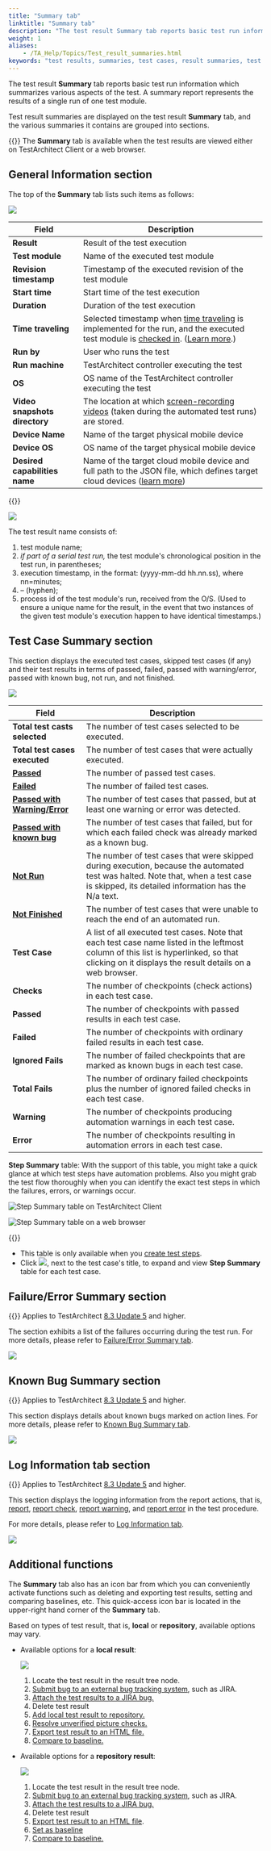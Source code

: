 ```yaml
--- 
title: "Summary tab"
linktitle: "Summary tab"
description: "The test result Summary tab reports basic test run information which summarizes various aspects of the test. A summary report represents the results of a single run of one test module."
weight: 1
aliases: 
    - /TA_Help/Topics/Test_result_summaries.html
keywords: "test results, summaries, test cases, result summaries, test results, baseline results, comparisons"
---
```


The test result **Summary** tab reports basic test run information which summarizes various aspects of the test. A summary report represents the results of a single run of one test module.

Test result summaries are displayed on the test result **Summary** tab, and the various summaries it contains are grouped into sections.

{{<remember>}} The **Summary** tab is available when the test results are viewed either on TestArchitect Client or a web browser.

## General Information section

The top of the **Summary** tab lists such items as follows:

![](/images/TA_Help/Images/Test_results_summaries_general_info.01.png)

|Field|Description|
|-----|-----------|
|**Result**|Result of the test execution|
|**Test module**|Name of the executed test module|
|**Revision timestamp**|Timestamp of the executed revision of the test module|
|**Start time**|Start time of the test execution|
|**Duration**|Duration of the test execution|
|**Time traveling**|Selected timestamp when [time traveling](/TA_Help/Topics/ug_time_traveling_execution.html) is implemented for the run, and the executed test module is [checked in](/TA_Help/Topics/Project_items_checkin.html). \([Learn more](/TA_Help/Topics/ug_time_traveling.html).\)|
|**Run by**|User who runs the test|
|**Run machine**|TestArchitect controller executing the test|
|**OS**|OS name of the TestArchitect controller executing the test|
|**Video snapshots directory**|The location at which [screen-recording videos](/TA_Help/Topics/ug_Screenshot_recording.html#section.Video_playback) \(taken during the automated test runs\) are stored.|
|**Device Name**|Name of the target physical mobile device|
|**Device OS**|OS name of the target physical mobile device|
|**Desired capabilities name**|Name of the target cloud mobile device and full path to the JSON file, which defines target cloud devices \([learn more](/TA_Automation/Topics/aut_app_cloud_testing_Appium_automation_json.html)\)|

{{<note>}}

![](/images/TA_Help/Images/Test_results_summaries_general_info.01a.png)

The test result name consists of:

1.  test module name;
2.  *if part of a serial test run,* the test module's chronological position in the test run, in parentheses;
3.  execution timestamp, in the format: \(yyyy-mm-dd hh.nn.ss\), where nn=minutes;
4.  – \(hyphen\);
5.  process id of the test module's run, received from the O/S. \(Used to ensure a unique name for the result, in the event that two instances of the given test module's execution happen to have identical timestamps.\)

## Test Case Summary section

This section displays the executed test cases, skipped test cases \(if any\) and their test results in terms of passed, failed, passed with warning/error, passed with known bug, not run, and not finished.

![](/images/TA_Help/Images/Test_results_summaries_TC_summary_XML.png)

|Field|Description|
|-----|-----------|
|**Total test casts selected**|The number of test cases selected to be executed.|
|**Total test cases executed**|The number of test cases that were actually executed.|
|[**Passed**](/TA_Help/Topics/ug_test_results_status.html)|The number of passed test cases.|
|[**Failed**](/TA_Help/Topics/ug_test_results_status.html)|The number of failed test cases.|
|[**Passed with Warning/Error**](/TA_Help/Topics/ug_test_results_status.html)|The number of test cases that passed, but at least one warning or error was detected.|
|[**Passed with known bug**](/TA_Help/Topics/ug_test_results_status.html)|The number of test cases that failed, but for which each failed check was already marked as a known bug.|
|[**Not Run**](/TA_Help/Topics/ug_test_results_status.html)|The number of test cases that were skipped during execution, because the automated test was halted. Note that, when a test case is skipped, its detailed information has the N/a text.|
|[**Not Finished**](/TA_Help/Topics/ug_test_results_status.html)|The number of test cases that were unable to reach the end of an automated run.|
|**Test Case**|A list of all executed test cases. Note that each test case name listed in the leftmost column of this list is hyperlinked, so that clicking on it displays the result details on a web browser.|
|**Checks**|The number of checkpoints \(check actions\) in each test case.|
|**Passed**|The number of checkpoints with passed results in each test case.|
|**Failed**|The number of checkpoints with ordinary failed results in each test case.|
|**Ignored Fails**|The number of failed checkpoints that are marked as known bugs in each test case.|
|**Total Fails**|The number of ordinary failed checkpoints plus the number of ignored failed checks in each test case.|
|**Warning**|The number of checkpoints producing automation warnings in each test case.|
|**Error**|The number of checkpoints resulting in automation errors in each test case.|

**Step Summary** table: With the support of this table, you might take a quick glance at which test steps have automation problems. Also you might grab the test flow thoroughly when you can identify the exact test steps in which the failures, errors, or warnings occur.

![](/images/TA_Help/Images/step_summary_table_tac.png "Step Summary table on TestArchitect Client")

![](/images/TA_Help/Images/step_summary_table_web.png "Step Summary table on a web browser")

{{<note>}}

-   This table is only available when you [create test steps](/TA_Help/Topics/Projects_and_tests_steps_creating.html).
-   Click ![](/images/TA_Help/Images/Test_results_expand_detail.png), next to the test case's title, to expand and view **Step Summary** table for each test case.

## Failure/Error Summary section

{{<note>}} Applies to TestArchitect [8.3 Update 5](/TA_ReleaseNotes/DITA_source/Whats_New_8.3_update_5.html) and higher.

The section exhibits a list of the failures occurring during the test run. For more details, please refer to [Failure/Error Summary tab](/TA_Help/Topics/ug_results_failure_error_summary.html).

![](/images/TA_Help/Images/Test_results_summary_failure_error_summary.png)

## Known Bug Summary section

{{<note>}} Applies to TestArchitect [8.3 Update 5](/TA_ReleaseNotes/DITA_source/Whats_New_8.3_update_5.html) and higher.

This section displays details about known bugs marked on action lines. For more details, please refer to [Known Bug Summary tab](/TA_Help/Topics/ug_results_known_bug_summary.html).

![](/images/TA_Help/Images/Test_results_summary_known_bug_summary.png)

## Log Information tab section

{{<note>}} Applies to TestArchitect [8.3 Update 5](/TA_ReleaseNotes/DITA_source/Whats_New_8.3_update_5.html) and higher.

This section displays the logging information from the report actions, that is, [report](/TA_Automation/Topics/bia_report.html), [report check](/TA_Automation/Topics/bia_report_check.html), [report warning](/TA_Automation/Topics/bia_report_warning.html), and [report error](/TA_Automation/Topics/bia_report_error.html) in the test procedure.

For more details, please refer to [Log Information tab](/TA_Help/Topics/ug_results_log_information.html).

![](/images/TA_Help/Images/Test_results_summary_log_info.png)

## Additional functions

The **Summary** tab also has an icon bar from which you can conveniently activate functions such as deleting and exporting test results, setting and comparing baselines, etc. This quick-access icon bar is located in the upper-right hand corner of the **Summary** tab.

Based on types of test result, that is, **local** or **repository**, available options may vary.

-   Available options for a **local result**:

    ![](/images/TA_Help/Images/Result_details_tab_main_panel_local_result_XML.png)

    1.  Locate the test result in the result tree node.
    2.  [Submit bug to an external bug tracking system](/TA_Help/Topics/JIRA_submitting_bug.html), such as JIRA.
    3.  [Attach the test results to a JIRA bug.](/TA_Help/Topics/Bug_working_attachments_test_results.html)
    4.  Delete test result
    5.  [Add local test result to repository.](/TA_Help/Topics/Test_result_viewing_storing.html#step_bvq_cjp_h4)
    6.  [Resolve unverified picture checks.](/TA_Help/Topics/ug_Resolving_unverfied_picture_checks.html)
    7.  [Export test result to an HTML file.](/TA_Help/Topics/Test_result_export_HTML.html#step_qld_qkp_h4)
    8.  [Compare to baseline.](/TA_Help/Topics/Test_result_compare_to_baseline_results.html#step_e3l_3jp_h4)
-   Available options for a **repository result**:

    ![](/images/TA_Help/Images/Result_details_tab_main_panel_repo_result_XML.png)

    1.  Locate the test result in the result tree node.
    2.  [Submit bug to an external bug tracking system](/TA_Help/Topics/JIRA_submitting_bug.html), such as JIRA.
    3.  [Attach the test results to a JIRA bug.](/TA_Help/Topics/Bug_working_attachments_test_results.html)
    4.  Delete test result
    5.  [Export test result to an HTML file](/TA_Help/Topics/ug_test_results_export_repository_results_HTML.html).
    6.  [Set as baseline](/TA_Help/Topics/Test_result_settting_baseline.html#step_an5_ljp_h4)
    7.  [Compare to baseline.](/TA_Help/Topics/Test_result_compare_to_baseline_results.html#step_e3l_3jp_h4)



